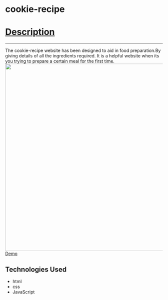 # cookie-recipe
# <u>Description</u>
***
The cookie-recipe website has been designed to aid in food preparation.By giving details of all the ingredients required. It is a helpful website when its you trying to prepare a certain meal for the first time.  
<img src="https://image.shutterstock.com/image-vector/caprese-salad-recipe-step-by-260nw-1201271428.jpg" width="600px">
<br>
[Demo](https://image.shutterstock.com/image-vector/caprese-salad-recipe-step-by-260nw-1201271428.jpg)
## Technologies Used
- html
- css
- JavaScript
